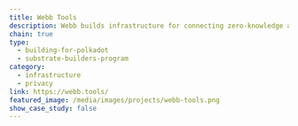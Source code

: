 ```yaml
---
title: Webb Tools
description: Webb builds infrastructure for connecting zero-knowledge applications empowering developers to unlock user privacy in the Web3 ecosystem.
chain: true
type:
  - building-for-polkadot
  - substrate-builders-program
category:
  - infrastructure
  - privacy
link: https://webb.tools/
featured_image: /media/images/projects/webb-tools.png
show_case_study: false
---
```

